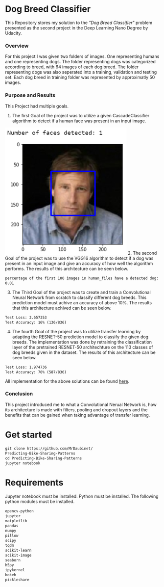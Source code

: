 # Dog Breed Classifier
This Repository stores my solution to the _"Dog Breed Classifier"_ problem presented as the second project in the Deep Learning Nano Degree by Udacity.

### Overview
For this project I was given two folders of images. One representing humans and one representing dogs. The folder representing dogs was categorized according to breed, with 64 images of each dog breed. The folder representing dogs was also seperated into a training, validation and testing set. Each dog breed in training folder was represented by approximatly 50 images.  

### Purpose and Results
This Project had multiple goals. 
1. The first Goal of the project was to utilize a given CascadeClassifier algorithm to detect if a human face was present in an input image.

![](images/face_detected.png)
2. The second Goal of the project was to use the VGG16 algorithm to detect if a dog was present in an input image and give an accuracy of how well the algorithm performs. The results of this architecture can be seen below.
```
percentage of the first 100 images in human_files have a detected dog: 0.01
```
3. The Third Goal of the project was to create and train a Convolutional Neural Network from scratch to classify different dog breeds. This prediction model must achive an accuracy of above 10%. The results that this architecture achived can be seen below.
```
Test Loss: 3.657353
Test Accuracy: 16% (136/836)
```

4. The fourth Goal of the project was to utilize transfer learning by adapting the RESNET-50 prediction model to classify the given dog breeds. The implementation was done by retraining the classification layer of the pretrained RESNET-50 architechture on the 113 classes of dog breeds given in the dataset. The results of this architecture can be seen below.
```
Test Loss: 1.974736
Test Accuracy: 70% (587/836)
```

All implementation for the above solutions can be found [here](https://github.com/MrDaubinet/Dog-Breed-Classifier/blob/master/dog_app.ipynb).


### Conclusion
This project introduced me to what a Convolutional Nerual Network is, how its architecture is made with filters, pooling and dropout layers and the benefits that can be gained when taking advantage of transfer learning.


# Get started
```
git clone https://github.com/MrDaubinet/
Predicting-Bike-Sharing-Patterns
cd Predicting-Bike-Sharing-Patterns
jupyter notebook
```
# Requirements
Jupyter notebook must be installed.
Python must be installed. The following python modules must be installed.
```
opencv-python
jupyter
matplotlib
pandas
numpy
pillow
scipy
tqdm
scikit-learn
scikit-image
seaborn
h5py
ipykernel
bokeh
pickleshare
```